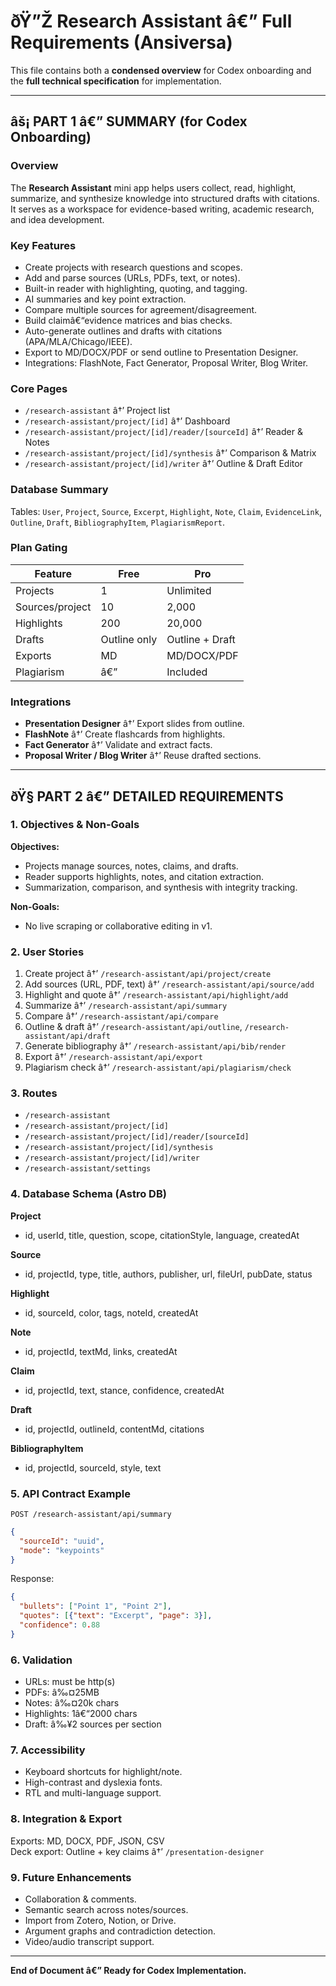 # ðŸ”Ž Research Assistant â€” Full Requirements (Ansiversa)

This file contains both a **condensed overview** for Codex onboarding and the **full technical specification** for implementation.

---

## âš¡ PART 1 â€” SUMMARY (for Codex Onboarding)

### Overview
The **Research Assistant** mini app helps users collect, read, highlight, summarize, and synthesize knowledge into structured drafts with citations. It serves as a workspace for evidence-based writing, academic research, and idea development.

### Key Features
- Create projects with research questions and scopes.
- Add and parse sources (URLs, PDFs, text, or notes).
- Built-in reader with highlighting, quoting, and tagging.
- AI summaries and key point extraction.
- Compare multiple sources for agreement/disagreement.
- Build claimâ€“evidence matrices and bias checks.
- Auto-generate outlines and drafts with citations (APA/MLA/Chicago/IEEE).
- Export to MD/DOCX/PDF or send outline to Presentation Designer.
- Integrations: FlashNote, Fact Generator, Proposal Writer, Blog Writer.

### Core Pages
- `/research-assistant` â†’ Project list
- `/research-assistant/project/[id]` â†’ Dashboard
- `/research-assistant/project/[id]/reader/[sourceId]` â†’ Reader & Notes
- `/research-assistant/project/[id]/synthesis` â†’ Comparison & Matrix
- `/research-assistant/project/[id]/writer` â†’ Outline & Draft Editor

### Database Summary
Tables: `User`, `Project`, `Source`, `Excerpt`, `Highlight`, `Note`, `Claim`, `EvidenceLink`, `Outline`, `Draft`, `BibliographyItem`, `PlagiarismReport`.

### Plan Gating
| Feature | Free | Pro |
|----------|------|-----|
| Projects | 1 | Unlimited |
| Sources/project | 10 | 2,000 |
| Highlights | 200 | 20,000 |
| Drafts | Outline only | Outline + Draft |
| Exports | MD | MD/DOCX/PDF |
| Plagiarism | â€” | Included |

### Integrations
- **Presentation Designer** â†’ Export slides from outline.
- **FlashNote** â†’ Create flashcards from highlights.
- **Fact Generator** â†’ Validate and extract facts.
- **Proposal Writer / Blog Writer** â†’ Reuse drafted sections.

---

## ðŸ§  PART 2 â€” DETAILED REQUIREMENTS

### 1. Objectives & Non-Goals
**Objectives:**
- Projects manage sources, notes, claims, and drafts.
- Reader supports highlights, notes, and citation extraction.
- Summarization, comparison, and synthesis with integrity tracking.

**Non-Goals:**
- No live scraping or collaborative editing in v1.

### 2. User Stories
1. Create project â†’ `/research-assistant/api/project/create`
2. Add sources (URL, PDF, text) â†’ `/research-assistant/api/source/add`
3. Highlight and quote â†’ `/research-assistant/api/highlight/add`
4. Summarize â†’ `/research-assistant/api/summary`
5. Compare â†’ `/research-assistant/api/compare`
6. Outline & draft â†’ `/research-assistant/api/outline`, `/research-assistant/api/draft`
7. Generate bibliography â†’ `/research-assistant/api/bib/render`
8. Export â†’ `/research-assistant/api/export`
9. Plagiarism check â†’ `/research-assistant/api/plagiarism/check`

### 3. Routes
- `/research-assistant`
- `/research-assistant/project/[id]`
- `/research-assistant/project/[id]/reader/[sourceId]`
- `/research-assistant/project/[id]/synthesis`
- `/research-assistant/project/[id]/writer`
- `/research-assistant/settings`

### 4. Database Schema (Astro DB)
**Project**
- id, userId, title, question, scope, citationStyle, language, createdAt

**Source**
- id, projectId, type, title, authors, publisher, url, fileUrl, pubDate, status

**Highlight**
- id, sourceId, color, tags, noteId, createdAt

**Note**
- id, projectId, textMd, links, createdAt

**Claim**
- id, projectId, text, stance, confidence, createdAt

**Draft**
- id, projectId, outlineId, contentMd, citations

**BibliographyItem**
- id, projectId, sourceId, style, text

### 5. API Contract Example
`POST /research-assistant/api/summary`
```json
{
  "sourceId": "uuid",
  "mode": "keypoints"
}
```
Response:
```json
{
  "bullets": ["Point 1", "Point 2"],
  "quotes": [{"text": "Excerpt", "page": 3}],
  "confidence": 0.88
}
```

### 6. Validation
- URLs: must be http(s)
- PDFs: â‰¤25MB
- Notes: â‰¤20k chars
- Highlights: 1â€“2000 chars
- Draft: â‰¥2 sources per section

### 7. Accessibility
- Keyboard shortcuts for highlight/note.
- High-contrast and dyslexia fonts.
- RTL and multi-language support.

### 8. Integration & Export
Exports: MD, DOCX, PDF, JSON, CSV  
Deck export: Outline + key claims â†’ `/presentation-designer`

### 9. Future Enhancements
- Collaboration & comments.
- Semantic search across notes/sources.
- Import from Zotero, Notion, or Drive.
- Argument graphs and contradiction detection.
- Video/audio transcript support.

---

**End of Document â€” Ready for Codex Implementation.**